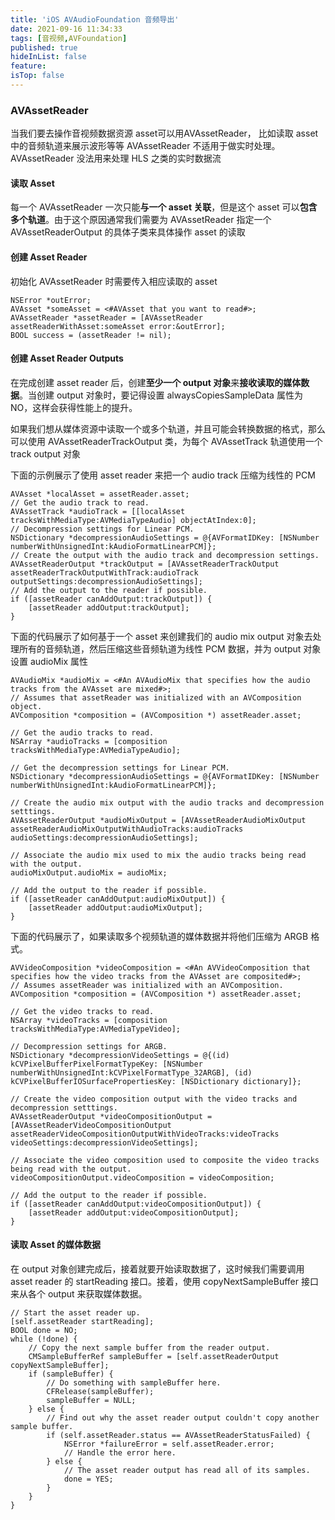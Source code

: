 ```yaml
---
title: 'iOS AVAudioFoundation 音频导出'
date: 2021-09-16 11:34:33
tags: [音视频,AVFoundation]
published: true
hideInList: false
feature: 
isTop: false
---
```

### AVAssetReader
当我们要去操作音视频数据资源 asset可以用AVAssetReader， 比如读取 asset 中的音频轨道来展示波形等等
AVAssetReader 不适用于做实时处理。AVAssetReader 没法用来处理 HLS 之类的实时数据流

#### 读取 Asset
每一个 AVAssetReader 一次只能**与一个 asset 关联**，但是这个 asset 可以**包含多个轨道**。由于这个原因通常我们需要为 AVAssetReader 指定一个 AVAssetReaderOutput 的具体子类来具体操作 asset 的读取

#### 创建 Asset Reader
初始化 AVAssetReader 时需要传入相应读取的 asset
```
NSError *outError;
AVAsset *someAsset = <#AVAsset that you want to read#>;
AVAssetReader *assetReader = [AVAssetReader assetReaderWithAsset:someAsset error:&outError];
BOOL success = (assetReader != nil);
```
#### 创建 Asset Reader Outputs
在完成创建 asset reader 后，创建**至少一个 output 对象**来**接收读取的媒体数据**。当创建 output 对象时，要记得设置 alwaysCopiesSampleData 属性为 NO，这样会获得性能上的提升。

如果我们想从媒体资源中读取一个或多个轨道，并且可能会转换数据的格式，那么可以使用 AVAssetReaderTrackOutput 类，为每个 AVAssetTrack 轨道使用一个 track output 对象

下面的示例展示了使用 asset reader 来把一个 audio track 压缩为线性的 PCM
```
AVAsset *localAsset = assetReader.asset;
// Get the audio track to read.
AVAssetTrack *audioTrack = [[localAsset tracksWithMediaType:AVMediaTypeAudio] objectAtIndex:0];
// Decompression settings for Linear PCM.
NSDictionary *decompressionAudioSettings = @{AVFormatIDKey: [NSNumber numberWithUnsignedInt:kAudioFormatLinearPCM]};
// Create the output with the audio track and decompression settings.
AVAssetReaderOutput *trackOutput = [AVAssetReaderTrackOutput assetReaderTrackOutputWithTrack:audioTrack outputSettings:decompressionAudioSettings];
// Add the output to the reader if possible.
if ([assetReader canAddOutput:trackOutput]) {
    [assetReader addOutput:trackOutput];
}
```

下面的代码展示了如何基于一个 asset 来创建我们的 audio mix output 对象去处理所有的音频轨道，然后压缩这些音频轨道为线性 PCM 数据，并为 output 对象设置 audioMix 属性
```
AVAudioMix *audioMix = <#An AVAudioMix that specifies how the audio tracks from the AVAsset are mixed#>;
// Assumes that assetReader was initialized with an AVComposition object.
AVComposition *composition = (AVComposition *) assetReader.asset;

// Get the audio tracks to read.
NSArray *audioTracks = [composition tracksWithMediaType:AVMediaTypeAudio];

// Get the decompression settings for Linear PCM.
NSDictionary *decompressionAudioSettings = @{AVFormatIDKey: [NSNumber numberWithUnsignedInt:kAudioFormatLinearPCM]};

// Create the audio mix output with the audio tracks and decompression setttings.
AVAssetReaderOutput *audioMixOutput = [AVAssetReaderAudioMixOutput assetReaderAudioMixOutputWithAudioTracks:audioTracks audioSettings:decompressionAudioSettings];

// Associate the audio mix used to mix the audio tracks being read with the output.
audioMixOutput.audioMix = audioMix;

// Add the output to the reader if possible.
if ([assetReader canAddOutput:audioMixOutput]) {
    [assetReader addOutput:audioMixOutput];
}
```

下面的代码展示了，如果读取多个视频轨道的媒体数据并将他们压缩为 ARGB 格式。
```
AVVideoComposition *videoComposition = <#An AVVideoComposition that specifies how the video tracks from the AVAsset are composited#>;
// Assumes assetReader was initialized with an AVComposition.
AVComposition *composition = (AVComposition *) assetReader.asset;

// Get the video tracks to read.
NSArray *videoTracks = [composition tracksWithMediaType:AVMediaTypeVideo];

// Decompression settings for ARGB.
NSDictionary *decompressionVideoSettings = @{(id) kCVPixelBufferPixelFormatTypeKey: [NSNumber numberWithUnsignedInt:kCVPixelFormatType_32ARGB], (id) kCVPixelBufferIOSurfacePropertiesKey: [NSDictionary dictionary]};

// Create the video composition output with the video tracks and decompression setttings.
AVAssetReaderOutput *videoCompositionOutput = [AVAssetReaderVideoCompositionOutput assetReaderVideoCompositionOutputWithVideoTracks:videoTracks videoSettings:decompressionVideoSettings];

// Associate the video composition used to composite the video tracks being read with the output.
videoCompositionOutput.videoComposition = videoComposition;

// Add the output to the reader if possible.
if ([assetReader canAddOutput:videoCompositionOutput]) {
    [assetReader addOutput:videoCompositionOutput];
}
```

#### 读取 Asset 的媒体数据
在 output 对象创建完成后，接着就要开始读取数据了，这时候我们需要调用 asset reader 的 startReading 接口。接着，使用 copyNextSampleBuffer 接口来从各个 output 来获取媒体数据。
```
// Start the asset reader up.
[self.assetReader startReading];
BOOL done = NO;
while (!done) {
    // Copy the next sample buffer from the reader output.
    CMSampleBufferRef sampleBuffer = [self.assetReaderOutput copyNextSampleBuffer];
    if (sampleBuffer) {
        // Do something with sampleBuffer here.
        CFRelease(sampleBuffer);
        sampleBuffer = NULL;
    } else {
        // Find out why the asset reader output couldn't copy another sample buffer.
        if (self.assetReader.status == AVAssetReaderStatusFailed) {
            NSError *failureError = self.assetReader.error;
            // Handle the error here.
        } else {
            // The asset reader output has read all of its samples.
            done = YES;
        } 
    }
}
```